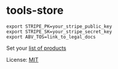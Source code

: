 # tools-store

```
export STRIPE_PK=your_stripe_public_key
export STRIPE_SK=your_stripe_secret_key 
export ABV_TOS=link_to_legal_docs
```
Set your [list of products](https://dashboard.stripe.com/products)

License: [MIT](./LICENSE)
